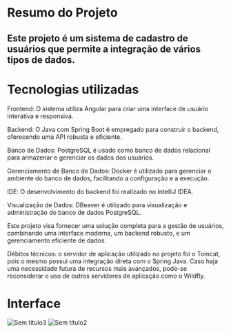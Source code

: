 # Resumo do Projeto
## Este projeto é um sistema de cadastro de usuários que permite a integração de vários tipos de dados.

# Tecnologias utilizadas

Frontend: O sistema utiliza Angular para criar uma interface de usuário interativa e responsiva.

Backend: O Java com Spring Boot é empregado para construir o backend, oferecendo uma API robusta e eficiente.

Banco de Dados: PostgreSQL é usado como banco de dados relacional para armazenar e gerenciar os dados dos usuários.

Gerenciamento de Banco de Dados: Docker é utilizado para gerenciar o ambiente do banco de dados, facilitando a configuração e a execução.

IDE: O desenvolvimento do backend foi realizado no IntelliJ IDEA.

Visualização de Dados: DBeaver é utilizado para visualização e administração do banco de dados PostgreSQL.

Este projeto visa fornecer uma solução completa para a gestão de usuários, combinando uma interface moderna, um backend robusto, e um gerenciamento eficiente de dados.

Débitos técnicos: o servidor de aplicação utilizado no projeto foi o Tomcat, pois o mesmo possui uma integração direta com o Spring Java. Caso haja uma necessidade futura de recursos mais avançados, pode-se reconsiderar o uso de outros servidores de aplicação como o Wildfly.

# Interface

![Sem título3](https://github.com/user-attachments/assets/ebccefec-fbee-420f-8638-37109327fe34)
![Sem título2](https://github.com/user-attachments/assets/f41c9712-1299-4d1d-a1f6-c1a7067fd13c)

